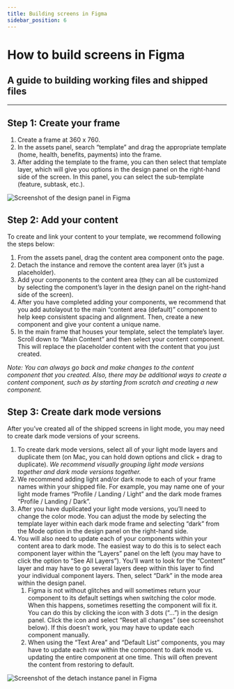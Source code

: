 ```yaml
---
title: Building screens in Figma
sidebar_position: 6
---
```


# How to build screens in Figma
## A guide to building working files and shipped files
-----

## Step 1: Create your frame

1. Create a frame at 360 x 760.
2. In the assets panel, search “template” and drag the appropriate template (home, health, benefits, payments) into the frame.
3. After adding the template to the frame, you can then select that template layer, which will give you options in the design panel on the right-hand side of the screen. In this panel, you can select the sub-template (feature, subtask, etc.).

![Screenshot of the design panel in Figma](/img/figma/design-panel.png)

## Step 2: Add your content

To create and link your content to your template, we recommend following the steps below:

1. From the assets panel, drag the content area component onto the page.
2. Detach the instance and remove the content area layer (it’s just a placeholder).
3. Add your components to the content area (they can all be customized by selecting the component’s layer in the design panel on the right-hand side of the screen).
4. After you have completed adding your components, we recommend that you add autolayout to the main “content area (default)” component to help keep consistent spacing and alignment. Then, create a new component and give your content a unique name.
5. In the main frame that houses your template, select the template’s layer. Scroll down to “Main Content” and then select your content component. This will replace the placeholder content with the content that you just created.

_Note: You can always go back and make changes to the content component that you created. Also, there may be additional ways to create a content component, such as by starting from scratch and creating a new component._


## Step 3: Create dark mode versions

After you’ve created all of the shipped screens in light mode, you may need to create dark mode versions of your screens. 

1. To create dark mode versions, select all of your light mode layers and duplicate them (on Mac, you can hold down options and click + drag to duplicate). _We recommend visually grouping light mode versions together and dark mode versions together._
2. We recommend adding light and/or dark mode to each of your frame names within your shipped file. For example, you may name one of your light mode frames “Profile / Landing / Light” and the dark mode frames  “Profile / Landing / Dark”.
3. After you have duplicated your light mode versions, you’ll need to change the color mode. You can adjust the mode by selecting the template layer within each dark mode frame and selecting “dark” from the Mode option in the design panel on the right-hand side.
4. You will also need to update each of your components within your content area to dark mode. The easiest way to do this is to select each component layer within the “Layers” panel on the left (you may have to click the option to “See All Layers”). You’ll want to look for the “Content” layer and may have to go several layers deep within this layer to find your individual component layers. Then, select “Dark” in the mode area within the design panel. 
    1. Figma is not without glitches and will sometimes return your component to its default settings when switching the color mode. When this happens, sometimes resetting the component will fix it. You can do this by clicking the icon with 3 dots (“...”) in the design panel. Click the icon and select “Reset all changes” (see screenshot below). If this doesn’t work, you may have to update each component manually.
	2. When using the “Text Area” and “Default List” components, you may have to update each row within the component to dark mode vs. updating the entire component at one time. This will often prevent the content from restoring to default.
	
![Screenshot of the detach instance panel in Figma](/img/figma/detach-instance.png)